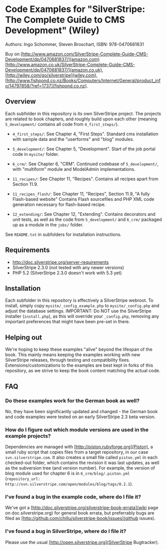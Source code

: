 # Code Examples for "SilverStripe: The Complete Guide to CMS Development" (Wiley)

Authors: Ingo Schommer, Steven Broschart, ISBN: 978-0470681831

Buy on [http://www.amazon.com/SilverStripe-Complete-Guide-CMS-Development/dp/0470681837/](amazon.com)
[http://www.amazon.co.uk/SilverStripe-Complete-Guide-CMS-Development/dp/0470681837/](amazon.co.uk), [http://wiley.com/go/silverstripe](wiley.com), [http://www.fishpond.co.nz/Books/Computers/Internet/General/product_info/14797858/?ref=1737](fishpond.co.nz).

## Overview

Each subfolder in this repository is its own SilverStripe project. The projects are related to book chapters, and roughly build upon each other (meaning `5_development/` contains all code from `4_first_steps/`).

- `4_first_steps/`: See Chapter 4, "First Steps". 
  Standard cms installation with sample data and the "userforms" and "blog" modules.

- `5_development/`: See Chapter 5, "Development".
  Start of the job portal code in `mysite/` folder.

- `6_crm/`: See Chapter 6, "CRM".
  Continued codebase of `5_development/`, with "multiform" module and ModelAdmin implementations.

- `11_recipes/`: See Chapter 11, "Recipes".
  Contains all recipes apart from Section 11.9.

- `11_recipes_flash/`: See Chapter 11, "Recipes", Section 11.9, "A fully Flash-based website"
  Contains Flash sourcefiles and PHP XML code generation necessary for flash-based recipe.

- `12_extending/`: See Chapter 12, "Extending".
  Contains decorators and unit tests, as well as the code from `5_development/` and
  `6_crm/` packaged up as a module in the `jobs/` folder.

See `README.txt` in subfolders for installation instructions.

## Requirements

 * http://doc.silverstripe.org/server-requirements
 * SilverStripe 2.3.0 (not tested with any newer versions)
 * PHP 5.2 (SilverStripe 2.3.0 doesn't work with 5.3 yet)

## Installation

Each subfolder in this repository is effectively a SilverStripe webroot. To install, simply copy `mysite/_config_example.php` to `mysite/_config.php` and adjust the database settings.
IMPORTANT: Do NOT use the SilverStripe installer (`install.php`), as this will override your `_config.php`, removing any important preferences that might have been pre-set in there.

## Helping out

We're hoping to keep these examples "alive" beyond the lifespan of the book.
This mainly means keeping the examples working with new SilverStripe releases,
through testing and compatibility fixes. Extensions/customizations to the examples
are best kept in forks of this repository, as we strive to keep the book
content matching the actual code.


## FAQ

### Do these examples work for the German book as well?

No, they have been significantly updated and changed - the German book and code examples were tested on an early SilverStripe 2.3 beta version.

### How do I figure out which module versions are used in the example projects?

Dependencies are managed with [http://piston.rubyforge.org](Piston), a small ruby script that copies files from a target repository, in our case `svn.silverstripe.com`. It also creates a small file called `piston.yml` in each checked-out folder, which contains the revision it was last updates, as well as the subversion tree (and version number). For example, the version of blog module used for chapter 6 is in `6_crm/blog/.piston.yml` (`repository_url: http://svn.silverstripe.com/open/modules/blog/tags/0.2.1`).

### I've found a bug in the example code, where do I file it?

We've got a [http://doc.silverstripe.org/silverstripe-book-errata](wiki page on doc.silverstripe.org) for general book errata, but preferrably bugs are filed as [http://github.com/chillu/silverstripe-book/issues](github issues).

### I've found a bug in SilverStripe, where do I file it?

Please use the usual [http://open.silverstripe.org](SilverStripe Bugtracker).